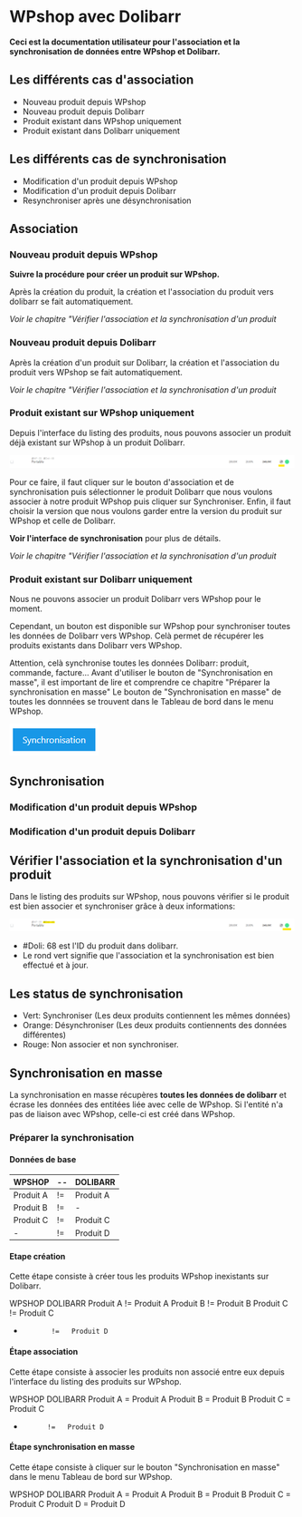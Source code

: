 
# WPshop avec Dolibarr

**Ceci est la documentation utilisateur pour l'association et la synchronisation de données entre WPshop et Dolibarr.**

## Les différents cas d'association

* Nouveau produit depuis WPshop
* Nouveau produit depuis Dolibarr
* Produit existant dans WPshop uniquement
* Produit existant dans Dolibarr uniquement

## Les différents cas de synchronisation

* Modification d'un produit depuis WPshop
* Modification d'un produit depuis Dolibarr
* Resynchroniser après une désynchronisation

## Association

### Nouveau produit depuis WPshop

**Suivre la procédure pour créer un produit sur WPshop.**

Après la création du produit, la création et l'association du produit vers dolibarr se fait automatiquement.

*Voir le chapitre "Vérifier l'association et la synchronisation d'un produit*

### Nouveau produit depuis Dolibarr

Après la création d'un produit sur Dolibarr, la création et l'association du produit vers WPshop se fait automatiquement.

*Voir le chapitre "Vérifier l'association et la synchronisation d'un produit*

### Produit existant sur WPshop uniquement

Depuis l'interface du listing des produits, nous pouvons associer un produit déjà existant sur WPshop à un produit Dolibarr.

![](https://github.com/Eoxia/wpshop-docs/blob/master/images/wpshop-button-sync-product.png)

Pour ce faire, il faut cliquer sur le bouton d'association et de synchronisation puis sélectionner le produit Dolibarr que nous voulons associer à notre produit WPshop puis cliquer sur Synchroniser. Enfin, il faut choisir la version que nous voulons garder entre la version du produit sur WPshop et celle de Dolibarr.

**Voir l'interface de synchronisation** pour plus de détails.

*Voir le chapitre "Vérifier l'association et la synchronisation d'un produit*

### Produit existant sur Dolibarr uniquement

Nous ne pouvons associer un produit Dolibarr vers WPshop pour le moment.

Cependant, un bouton est disponible sur WPshop pour synchroniser toutes les données de Dolibarr vers WPshop. Celà permet de récupérer les produits existants dans Dolibarr vers WPshop.

Attention, celà synchronise toutes les données Dolibarr: produit, commande, facture...
Avant d'utiliser le bouton de "Synchronisation en masse", il est important de lire et comprendre ce chapitre "Préparer la synchronisation en masse"
Le bouton de "Synchronisation en masse" de toutes les donnnées se trouvent dans le Tableau de bord dans le menu WPshop.

![](https://github.com/Eoxia/wpshop-docs/blob/master/images/sync-button.png)

## Synchronisation

### Modification d'un produit depuis WPshop

### Modification d'un produit depuis Dolibarr

## Vérifier l'association et la synchronisation d'un produit

Dans le listing des produits sur WPshop, nous pouvons vérifier si le produit est bien associer et synchroniser grâce à deux informations:

![](https://github.com/Eoxia/wpshop-docs/blob/master/images/wpshop-sync-product.png)

* #Doli: 68 est l'ID du produit dans dolibarr.
* Le rond vert signifie que l'association et la synchronisation est bien effectué et à jour.

## Les status de synchronisation

* Vert: Synchroniser (Les deux produits contiennent les mêmes données)
* Orange: Désynchroniser (Les deux produits contiennents des données différentes)
* Rouge: Non associer et non synchroniser.

## Synchronisation en masse

La synchronisation en masse récupères **toutes les données de dolibarr** et écrase les données des entitées liée avec celle de WPshop. Si l'entité n'a pas de liaison avec WPshop, celle-ci est créé dans WPshop.

### Préparer la synchronisation

#### Données de base 

| WPSHOP    | -- | DOLIBARR  |
| -------   | -- | --------- |
| Produit A | != | Produit A |
| Produit B | != | -         |
| Produit C | != | Produit C |
| -         | != | Produit D |

#### Etape création

Cette étape consiste à créer tous les produits WPshop inexistants sur Dolibarr.

WPSHOP            DOLIBARR
Produit A    !=   Produit A
Produit B    !=   Produit B
Produit C    !=   Produit C
-            !=   Produit D

#### Étape association

Cette étape consiste à associer les produits non associé entre eux depuis l'interface du listing des produits sur WPshop.

WPSHOP           DOLIBARR
Produit A    =   Produit A
Produit B    =   Produit B
Produit C    =   Produit C
-           !=   Produit D

#### Étape synchronisation en masse

Cette étape consiste à cliquer sur le bouton "Synchronisation en masse" dans le menu Tableau de bord sur WPshop.

WPSHOP            DOLIBARR
Produit A    =    Produit A
Produit B    =    Produit B
Produit C    =    Produit C
Produit D    =    Produit D


